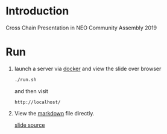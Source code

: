 # Introduction

Cross Chain Presentation in NEO Community Assembly 2019

# Run

1. launch a server via [docker](https://www.docker.com/) and view the slide over browser

   ```sh
   ./run.sh
   ```

   and then visit

   ```url
   http://localhost/
   ```

2. View the [markdown](https://pandoc.org/MANUAL.html) file directly.

   [slide source](slide.md)